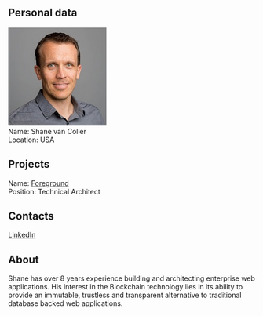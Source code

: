 ## Personal data
![shane van coller photo](photo/shane_van_coller.jpg)  
Name:   Shane van Coller  
Location: USA  
## Projects 
Name: [Foreground](../projects/foreground.md)  
Position: Technical Architect   
## Contacts
[LinkedIn](https://www.linkedin.com/in/shane-van-coller-29945a36/)    
## About
Shane has over 8 years experience building and
architecting enterprise web applications. His
interest in the Blockchain technology lies in its
ability to provide an immutable, trustless and
transparent alternative to traditional database
backed web applications.
